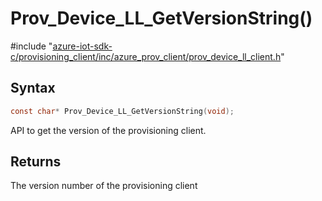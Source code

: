 # Prov_Device_LL_GetVersionString()

\#include "[azure-iot-sdk-c/provisioning_client/inc/azure_prov_client/prov_device_ll_client.h](../iot-c-ref-prov-device-ll-client-h.md)"  

## Syntax

```C
const char* Prov_Device_LL_GetVersionString(void);
```

API to get the version of the provisioning client.

## Returns
The version number of the provisioning client

